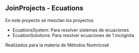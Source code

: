 ## JoinProjects - Ecuations

En este proyecto se mezclan los proyectos
- EcuationsSystem: Para resolver sistemas de ecuaciones 
- EcuationSolutions: Para resolver ecuaciones de 1 incógnita

Realizados para la materia de Métodos Numricosé
